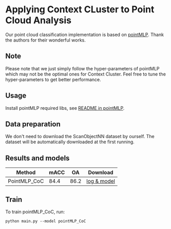 # Applying Context CLuster to Point Cloud Analysis

Our point cloud classification  implementation is based on [pointMLP](https://github.com/ma-xu/pointMLP-pytorch). Thank the authors for their wonderful works.

## Note
Please note that we just simply follow the hyper-parameters of pointMLP which may not be the optimal ones for Context Cluster. 
Feel free to tune the hyper-parameters to get better performance. 


## Usage

Install pointMLP required libs, see [README in pointMLP](https://github.com/ma-xu/pointMLP-pytorch). 


## Data preparation

We don't need to download the ScanObjectNN dataset by ourself. The dataset will be automatically downloaded at the first running. 


## Results and models

| Method | mACC | OA | Download |
| --- | --- | --- | --- |
| PointMLP_CoC | 84.4| 86.2| [log & model](https://drive.google.com/drive/folders/1R5nQTp9mnza3FdqA0FosRj_mzvn4He1F?usp=sharing) |


## Train
To train pointMLP_CoC, run:
```
python main.py --model pointMLP_CoC
```


